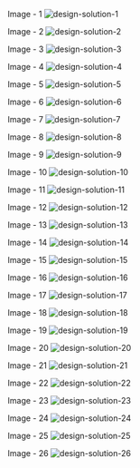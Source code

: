 Image - 1
![design-solution-1](../images/uber_rider_driver/1.png)

Image - 2
![design-solution-2](../images/uber_rider_driver/2.png)

Image - 3
![design-solution-3](../images/uber_rider_driver/3.png)

Image - 4
![design-solution-4](../images/uber_rider_driver/4.png)

Image - 5
![design-solution-5](../images/uber_rider_driver/5.png)

Image - 6
![design-solution-6](../images/uber_rider_driver/6.png)

Image - 7
![design-solution-7](../images/uber_rider_driver/7.png)

Image - 8
![design-solution-8](../images/uber_rider_driver/8.png)

Image - 9
![design-solution-9](../images/uber_rider_driver/9.png)

Image - 10
![design-solution-10](../images/uber_rider_driver/10.png)

Image - 11
![design-solution-11](../images/uber_rider_driver/11.png)

Image - 12
![design-solution-12](../images/uber_rider_driver/12.png)

Image - 13
![design-solution-13](../images/uber_rider_driver/13.png)

Image - 14
![design-solution-14](../images/uber_rider_driver/14.png)

Image - 15
![design-solution-15](../images/uber_rider_driver/15.png)

Image - 16
![design-solution-16](../images/uber_rider_driver/16.png)

Image - 17
![design-solution-17](../images/uber_rider_driver/17.png)

Image - 18
![design-solution-18](../images/uber_rider_driver/18.png)

Image - 19
![design-solution-19](../images/uber_rider_driver/19.png)

Image - 20
![design-solution-20](../images/uber_rider_driver/20.png)

Image - 21
![design-solution-21](../images/uber_rider_driver/21.png)

Image - 22
![design-solution-22](../images/uber_rider_driver/22.png)

Image - 23
![design-solution-23](../images/uber_rider_driver/23.png)

Image - 24
![design-solution-24](../images/uber_rider_driver/24.png)

Image - 25
![design-solution-25](../images/uber_rider_driver/25.png)

Image - 26
![design-solution-26](../images/uber_rider_driver/26.png)
